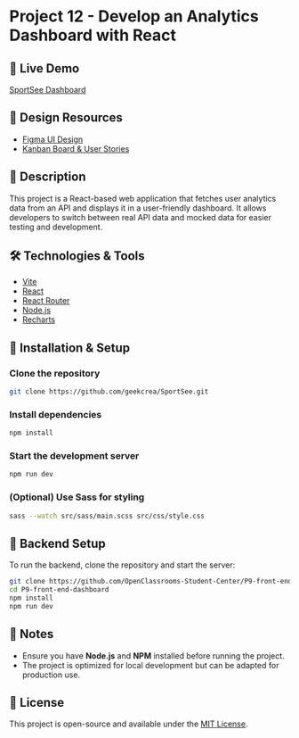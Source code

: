 # Project 12 - Develop an Analytics Dashboard with React

## 🔗 Live Demo

[SportSee Dashboard](https://sportsee-eta-five.vercel.app/)

## 🎨 Design Resources

- [Figma UI Design](https://www.figma.com/file/BMomGVZqLZb811mDMShpLu/UI-design-Sportify-FR?node-id=0%3A1)
- [Kanban Board & User Stories](https://www.notion.so/openclassrooms/Copy-of-Dev4U-projet-Learn-Home-6686aa4b5f44417881a4884c9af5669e)

## 📖 Description

This project is a React-based web application that fetches user analytics data from an API and displays it in a user-friendly dashboard. It allows developers to switch between real API data and mocked data for easier testing and development.

## 🛠 Technologies & Tools

- [Vite](https://vitejs.dev/)
- [React](https://react.dev/)
- [React Router](https://reactrouter.com/)
- [Node.js](https://nodejs.org/)
- [Recharts](https://recharts.org/)

## 🚀 Installation & Setup

### Clone the repository

```sh
git clone https://github.com/geekcrea/SportSee.git
```

### Install dependencies

```sh
npm install
```

### Start the development server

```sh
npm run dev
```

### (Optional) Use Sass for styling

```sh
sass --watch src/sass/main.scss src/css/style.css
```

## 🔧 Backend Setup

To run the backend, clone the repository and start the server:

```sh
git clone https://github.com/OpenClassrooms-Student-Center/P9-front-end-dashboard.git
cd P9-front-end-dashboard
npm install
npm run dev
```

## 📌 Notes

- Ensure you have **Node.js** and **NPM** installed before running the project.
- The project is optimized for local development but can be adapted for production use.

## 📝 License

This project is open-source and available under the [MIT License](LICENSE).


